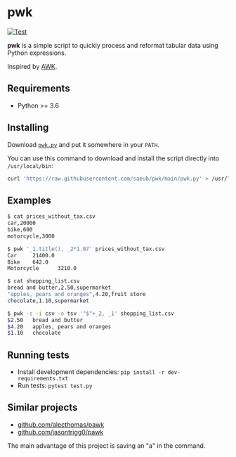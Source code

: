 # pwk

[![Test](https://github.com/saeub/pwk/actions/workflows/test.yaml/badge.svg)](https://github.com/saeub/pwk/actions/workflows/test.yaml)

**pwk** is a simple script to quickly process and reformat tabular data using Python expressions.

Inspired by [AWK](https://en.wikipedia.org/wiki/AWK).

## Requirements

- Python >= 3.6

## Installing

Download [`pwk.py`](https://github.com/saeub/pwk/blob/main/pwk.py) and put it somewhere in your `PATH`.

You can use this command to download and install the script directly into `/usr/local/bin`:

```sh
curl 'https://raw.githubusercontent.com/saeub/pwk/main/pwk.py' > /usr/local/bin/pwk && chmod +x /usr/local/bin/pwk
```

## Examples

```sh
$ cat prices_without_tax.csv
car,20000
bike,600
motorcycle,3000

$ pwk '_1.title(), _2*1.07' prices_without_tax.csv
Car     21400.0
Bike    642.0
Motorcycle      3210.0
```

```sh
$ cat shopping_list.csv
bread and butter,2.50,supermarket
"apples, pears and oranges",4.20,fruit store
chocolate,1.10,supermarket

$ pwk -s -i csv -o tsv '"$"+_2, _1' shopping_list.csv
$2.50   bread and butter
$4.20   apples, pears and oranges
$1.10   chocolate
```

## Running tests

- Install development dependencies: `pip install -r dev-requirements.txt`
- Run tests: `pytest test.py`

## Similar projects

- [github.com/alecthomas/pawk](https://github.com/alecthomas/pawk)
- [github.com/jasontrigg0/pawk](https://github.com/jasontrigg0/pawk)

The main advantage of this project is saving an "a" in the command.

